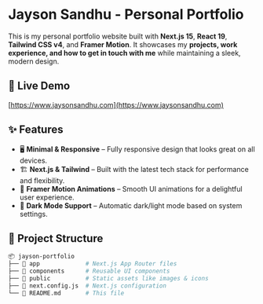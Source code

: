 # Jayson Sandhu - Personal Portfolio

This is my personal portfolio website built with **Next.js 15**, **React 19**, **Tailwind CSS v4**, and **Framer Motion**. It showcases my **projects, work experience, and how to get in touch with me** while maintaining a sleek, modern design.

## 🚀 Live Demo

[https://www.jaysonsandhu.com](https://www.jaysonsandhu.com)

## ✨ Features

- 🖥 **Minimal & Responsive** – Fully responsive design that looks great on all devices.
- 🏗 **Next.js & Tailwind** – Built with the latest tech stack for performance and flexibility.
- 🎨 **Framer Motion Animations** – Smooth UI animations for a delightful user experience.
- 🌙 **Dark Mode Support** – Automatic dark/light mode based on system settings.

## 📂 Project Structure

```bash
📦 jayson-portfolio
├── 📁 app             # Next.js App Router files
├── 📁 components      # Reusable UI components
├── 📁 public          # Static assets like images & icons
├── 📄 next.config.js  # Next.js configuration
└── 📄 README.md       # This file
```